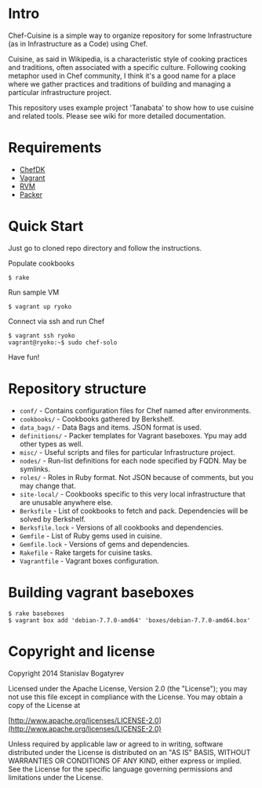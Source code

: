 # Intro

Chef-Cuisine is a simple way to organize repository for some
Infrastructure (as in Infrastructure as a Code) using Chef.

Cuisine, as said in Wikipedia, is a characteristic style of cooking
practices and traditions, often associated with a specific culture.
Following cooking metaphor used in Chef community, I think it's a good
name for a place where we gather practices and traditions of building
and managing a particular infrastructure project.

This repository uses example project 'Tanabata' to show how to use
cuisine and related tools. Please see wiki for more detailed
documentation.

# Requirements

* [ChefDK][ChefDK]
* [Vagrant][Vagrant]
* [RVM][RVM]
* [Packer][Packer]

# Quick Start

Just go to cloned repo directory and follow the instructions.

Populate cookbooks

    $ rake

Run sample VM

    $ vagrant up ryoko

Connect via ssh and run Chef

    $ vagrant ssh ryoko
    vagrant@ryoko:~$ sudo chef-solo

Have fun!

# Repository structure

* `conf/` - Contains configuration files for Chef named after environments.
* `cookbooks/` - Cookbooks gathered by Berkshelf.
* `data_bags/` - Data Bags and items. JSON format is used.
* `definitions/` - Packer templates for Vagrant baseboxes. Ypu may add other types as well.
* `misc/` - Useful scripts and files for particular Infrastructure project.
* `nodes/` - Run-list definitions for each node specified by FQDN. May be symlinks.
* `roles/` - Roles in Ruby format. Not JSON because of comments, but you may change that.
* `site-local/` - Cookbooks specific to this very local infrastructure that are unusable anywhere else.
* `Berksfile` - List of cookbooks to fetch and pack. Dependencies will be solved by Berkshelf.
* `Berksfile.lock` - Versions of all cookbooks and dependencies.
* `Gemfile` - List of Ruby gems used in cuisine.
* `Gemfile.lock` - Versions of gems and dependencies.
* `Rakefile` - Rake targets for cuisine tasks.
* `Vagrantfile` - Vagrant boxes configuration.

# Building vagrant baseboxes

    $ rake baseboxes
    $ vagrant box add 'debian-7.7.0-amd64' 'boxes/debian-7.7.0-amd64.box'

# Copyright and license

Copyright 2014 Stanislav Bogatyrev

Licensed under the Apache License, Version 2.0 (the "License");
you may not use this file except in compliance with the License.
You may obtain a copy of the License at

  [http://www.apache.org/licenses/LICENSE-2.0](http://www.apache.org/licenses/LICENSE-2.0)

Unless required by applicable law or agreed to in writing, software
distributed under the License is distributed on an "AS IS" BASIS,
WITHOUT WARRANTIES OR CONDITIONS OF ANY KIND, either express or implied.
See the License for the specific language governing permissions and
limitations under the License.

[ChefDK]: https://www.getchef.com/downloads/chef-dk "Chef Development Kit"
[Vagrant]: https://www.vagrantup.com/downloads "Vagrant"
[RVM]: http://rvm.io/rvm/install "Ruby Version Manager"
[Packer]: https://packer.io/downloads.html "Packer"
